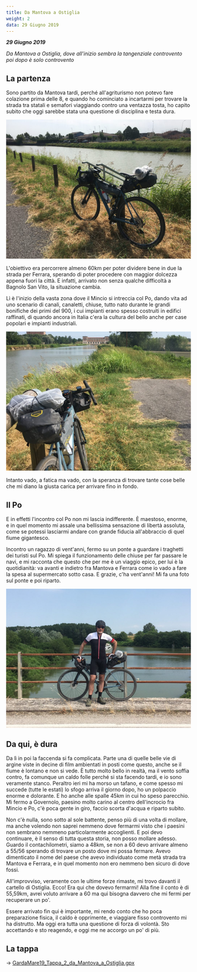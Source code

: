 ```yaml
---
title: Da Mantova a Ostiglia
weight: 2
data: 29 Giugno 2019
---
```

***29 Giugno 2019***

_Da Mantova a Ostiglia, dove all’inizio sembra la tangenziale controvento poi dopo è solo controvento_
## La partenza
Sono partito da Mantova tardi, perché all'agriturismo non potevo fare colazione prima delle 8, e quando ho cominciato a incartarmi per trovare la strada tra statali e semafori viaggiando contro una ventazza tosta, ho capito subito che oggi sarebbe stata una questione di disciplina e testa dura.

![alt](t2-01-1024x768.jpg)

L'obiettivo era percorrere almeno 60km per poter dividere bene in due la strada per Ferrara, sperando di poter procedere con maggior dolcezza appena fuori la città. E infatti, arrivato non senza qualche difficoltà a Bagnolo San Vito, la situazione cambia.

Lì è l'inizio della vasta zona dove il Mincio si intreccia col Po, dando vita ad uno scenario di canali, canaletti, chiuse, tutto nato durante le grandi bonifiche dei primi del 900, i cui impianti erano spesso costruiti in edifici raffinati, di quando ancora in Italia c'era la cultura del bello anche per case popolari e impianti industriali.

![alt](t2-02-1024x768.jpg)

Intanto vado, a fatica ma vado, con la speranza di trovare tante cose belle che mi diano la giusta carica per arrivare fino in fondo.

## Il Po
E in effetti l'incontro col Po non mi lascia indifferente. È maestoso, enorme, e in quel momento mi assale una bellissima sensazione di libertà assoluta, come se potessi lasciarmi andare con grande fiducia all'abbraccio di quel fiume gigantesco.

Incontro un ragazzo di vent'anni, fermo su un ponte a guardare i traghetti dei turisti sul Po. Mi spiega il funzionamento delle chiuse per far passare le navi, e mi racconta che questo che per me è un viaggio epico, per lui è la quotidianità: va avanti e indietro fra Mantova e Ferrara come io vado a fare la spesa al supermercato sotto casa. E grazie, c'ha vent'anni! Mi fa una foto sul ponte e poi riparto.

![alt](t2-03-1024x767.jpg)

## Da qui, è dura
Da lì in poi la faccenda si fa complicata. Parte una di quelle belle vie di argine viste in decine di film ambientati in posti come questo, anche se il fiume è lontano e non si vede. È tutto molto bello in realtà, ma il vento soffia contro, fa comunque un caldo folle perché si sta facendo tardi, e io sono veramente stanco. Peraltro ieri mi ha morso un tafano, e come spesso mi succede (tutte le estati) lo sfogo arriva il giorno dopo, ho un polpaccio enorme e dolorante. E ho anche alle spalle 45km in cui ho speso parecchio. Mi fermo a Governolo, paesino molto carino al centro dell'incrocio fra Mincio e Po, c'è poca gente in giro, faccio scorta d'acqua e riparto subito.

Non c'è nulla, sono sotto al sole battente, penso più di una volta di mollare, ma anche volendo non saprei nemmeno dove fermarmi visto che i paesini non sembrano nemmeno particolarmente accoglienti. E poi devo continuare, è il senso di tutta questa storia, non posso mollare adesso. Guardo il contachilometri, siamo a 48km, se non a 60 devo arrivare almeno a 55/56 sperando di trovare un posto dove mi possa fermare. Avevo dimenticato il nome del paese che avevo individuato come metà strada tra Mantova e Ferrara, e in quel momento non ero nemmeno ben sicuro di dove fossi.

All'improvviso, veramente con le ultime forze rimaste, mi trovo davanti il cartello di Ostiglia. Ecco! Era qui che dovevo fermarmi! Alla fine il conto è di 55,59km, avrei voluto arrivare a 60 ma qui bisogna davvero che mi fermi per recuperare un po'.

Essere arrivato fin qui è importante, mi rendo conto che ho poca preparazione fisica, il caldo è opprimente, e viaggiare fisso controvento mi ha distrutto. Ma oggi era tutta una questione di forza di volontà. Sto accettando e sto reagendo, e oggi me ne accorgo un po' di più.

## La tappa

→ [GardaMare19_Tappa_2_da_Mantova_a_Ostiglia.gpx](../GardaMare19_Tappa_2_da_Mantova_a_Ostiglia.gpx)